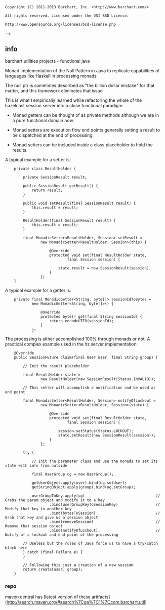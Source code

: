 
    Copyright (C) 2011-2013 Barchart, Inc. <http://www.barchart.com/>

    All rights reserved. Licensed under the OSI BSD License.

    http://www.opensource.org/licenses/bsd-license.php

-->
## info

barchart utilities projects - functional java

Monad implementation of the Null Pattern in Java to replicate capabilities of languages like Haskell in processing monads

The null ptr is sometimes described as "the billion dollar mistake" for that matter, and this framework eliminates that issue

This is what I empirically learned while refactoring the whole of the hazelcast session server into a close functional paradigm:

- Monad getters can be thought of as private methods although we are in a pure functional domain now.

- Monad setters are execution flow end points generally setting a result to be dispatched at the end of processing.

- Monad setters can be included inside a class placeholder to hold the results.

A typical example for a setter is:

```
	private class ResultHolder {

		private SessionResult result;

		public SessionResult getResult() {
			return result;
		}

		public void setResult(final SessionResult result) {
			this.result = result;
		}

		ResultHolder(final SessionResult result) {
			this.result = result;
		}

		final MonadicSetter<ResultHolder, Session> setResult =
				new MonadicSetter<ResultHolder, Session>(this) {

					@Override
					protected void set(final ResultHolder state,
							final Session session) {

						state.result = new SessionResult(session);
					}
				};
	}
```

A typical example for a getter is:

```
	private final MonadicGetter<String, byte[]> sessionIdToBytes =
			new MonadicGetter<String, byte[]>() {

				@Override
				protected byte[] get(final String sessionId) {
					return encodeUTF8(sessionId);
				}
			};
```

The processing is either accomplished 100% through monads or not. A practical complex example used in the hz server implementation:

```
	@Override
	public SessionFuture claim(final User user, final String group) {

		// Init the result placeholder

		final ResultHolder state =
				new ResultHolder(new SessionResult(Status.INVALID));

		// This setter will accomplish a notification and be used as end point

		final MonadicSetter<ResultHolder, Session> notifyOfLockout =
				new MonadicSetter<ResultHolder, Session>(state) {

					@Override
					protected void set(final ResultHolder state,
							final Session session) {

						session.setStatus(Status.LOCKOUT);
						state.setResult(new SessionResult(session));
					}
				};

		try {

			// Init the parameter class and use the monads to set its state with info from outside

			final UserGroup ug = new UserGroup();

			getUserObject.apply(user).bind(ug.setUser);
			getStringObject.apply(group).bind(ug.setGroup);

			userGroupToKey.apply(ug)                                // Grabs the param object and modify it to a key
					.bind(userGroupKeyToSessionKey)					// Modify that key to another key
					.bind(bytesToSession)							// Grab that key and give us a session object
					.bind(removeSession)							// Remove that session object
					.bind(notifyOfLockout);							// Notify of a lockout and end point of the processing

		// Useless but the rules of Java force us to have a try/catch block here
		} catch (final Failure e) {
		}

		// Following this just a creation of a new session
		return create(user, group);
	}
```

### repo

maven central has
[latest version of these artifacts]
(http://search.maven.org/#search%7Cga%7C1%7Ccom.barchart.util)

